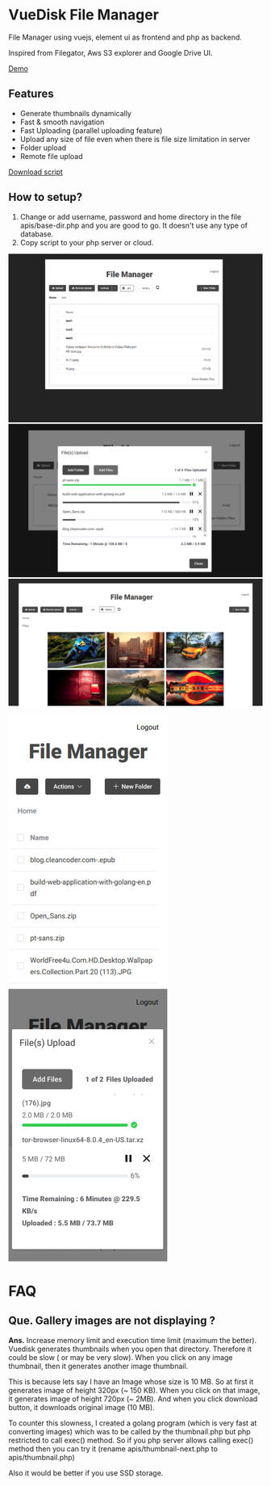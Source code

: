 # VueDisk File Manager
File Manager using vuejs, element ui as frontend and php as backend.

Inspired from Filegator, Aws S3 explorer and Google Drive UI.

[Demo](https://vuedisk.csetutorials.com/)

## Features
* Generate thumbnails dynamically
* Fast & smooth navigation
* Fast Uploading (parallel uploading feature)
* Upload any size of file even when there is file size limitation in server
* Folder upload
* Remote file upload


[Download script](https://github.com/ashishdoneriya/php-file-manager/archive/v0.1.2.zip)

## How to setup?
1. Change or add username, password and home directory in the file apis/base-dir.php and you are good to go. It doesn't use any type of database.
2. Copy script to your php server or cloud.

![List View](/screenshots/screenshot-list-1.png)
![Uploading Files](/screenshots/screenshot-fileupload.png)
![Gallery View](/screenshots/screenshot-gallery.png)

![Small Screen Files List](/screenshots/small-screen-files-list.png) ![Small Screen Files Uploading](/screenshots/small-screen-files-uploading.png)


# FAQ
## Que. Gallery images are not displaying ?
**Ans.** Increase memory limit and execution time limit (maximum the better). Vuedisk generates thumbnails when you open that directory. Therefore it could be slow ( or may be very slow). When you click on any image thumbnail, then it generates another image thumbnail.

This is because lets say I have an Image whose size is 10 MB. So at first it generates image of height 320px (~ 150 KB). When you click on that image, it generates image of height 720px (~ 2MB). And when you click download button, it downloads original image (10 MB).

To counter this slowness, I created a golang program (which is very fast at converting images) which was to be called by the thumbnail.php but php restricted to call exec() method. So if you php server allows calling exec() method then you can try it (rename apis/thumbnail-next.php to apis/thumbnail.php)

Also it would be better if you use SSD storage.
